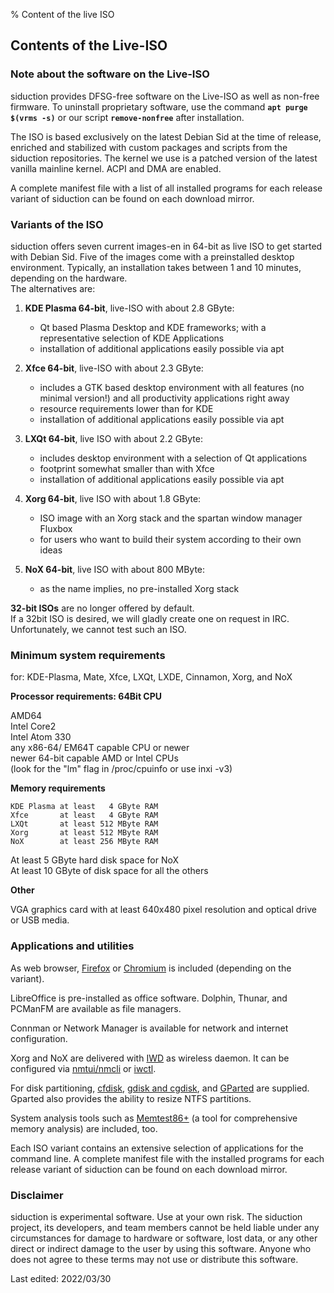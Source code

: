 % Content of the live ISO

## Contents of the Live-ISO

### Note about the software on the Live-ISO

siduction provides DFSG-free software on the Live-ISO as well as non-free firmware. To uninstall proprietary software, use the command **`apt purge $(vrms -s)`** or our script **`remove-nonfree`** after installation.

The ISO is based exclusively on the latest Debian Sid at the time of release, enriched and stabilized with custom packages and scripts from the siduction repositories. The kernel we use is a patched version of the latest vanilla mainline kernel. ACPI and DMA are enabled.

A complete manifest file with a list of all installed programs for each release variant of siduction can be found on each download mirror.

### Variants of the ISO

siduction offers seven current images-en in 64-bit as live ISO to get started with Debian Sid. Five of the images come with a preinstalled desktop environment. Typically, an installation takes between 1 and 10 minutes, depending on the hardware.  
The alternatives are:

1. **KDE Plasma 64-bit**, live-ISO with about 2.8 GByte:
   - Qt based Plasma Desktop and KDE frameworks; with a representative selection of KDE Applications
   - installation of additional applications easily possible via apt

2. **Xfce 64-bit**, live-ISO with about 2.3 GByte:
   - includes a GTK based desktop environment with all features (no minimal version!) and all productivity applications right away
   - resource requirements lower than for KDE
   - installation of additional applications easily possible via apt

3. **LXQt 64-bit**, live ISO with about 2.2 GByte:
   - includes desktop environment with a selection of Qt applications
   - footprint somewhat smaller than with Xfce
   - installation of additional applications easily possible via apt

4. **Xorg 64-bit**, live ISO with about 1.8 GByte:
   - ISO image with an Xorg stack and the spartan window manager Fluxbox
   - for users who want to build their system according to their own ideas

5. **NoX 64-bit**, live ISO with about 800 MByte: 
   - as the name implies, no pre-installed Xorg stack

**32-bit ISOs** are no longer offered by default.  
If a 32bit ISO is desired, we will gladly create one on request in IRC. Unfortunately, we cannot test such an ISO.

### Minimum system requirements

for: KDE-Plasma, Mate, Xfce, LXQt, LXDE, Cinnamon, Xorg, and NoX

**Processor requirements: 64Bit CPU**

AMD64  
Intel Core2  
Intel Atom 330  
any x86-64/ EM64T capable CPU or newer  
newer 64-bit capable AMD or Intel CPUs  
(look for the "lm" flag in /proc/cpuinfo or use inxi -v3)

**Memory requirements**

~~~
KDE Plasma at least   4 GByte RAM
Xfce       at least   4 GByte RAM
LXQt       at least 512 MByte RAM
Xorg       at least 512 MByte RAM
NoX        at least 256 MByte RAM
~~~

At least  5 GByte hard disk space for NoX  
At least 10 GByte of disk space for all the others

**Other**

VGA graphics card with at least 640x480 pixel resolution and optical drive or USB media.

### Applications and utilities

As web browser, [Firefox](https://mozilla.org) or [Chromium](https://chromium.woolyss.com/download/de/#linux) is included (depending on the variant).

LibreOffice is pre-installed as office software. Dolphin, Thunar, and PCManFM are available as file managers.

Connman or Network Manager is available for network and internet configuration.

Xorg and NoX are delivered with [IWD](0502-inet-iwd_en.md#iwd-instead-of-wpa_supplicant) as wireless daemon. It can be configured via [nmtui/nmcli](0501-inet-nm-cli_en.md#network-manager-command-line-tool) or [iwctl](0502-inet-iwd_en.md#iwd-instead-of-wpa_supplicant). 

For disk partitioning, [cfdisk](0314-part-cfdisk_en.md#partitioning-with-fdisk), [gdisk and cgdisk](./0313-part-gdisk_en.md#partitioning-with-gdisk), and [GParted](./0312-part-gparted_en.md#partitioning-with-gparted) are supplied. Gparted also provides the ability to resize NTFS partitions.

System analysis tools such as [Memtest86+](http://www.memtest.org/) (a tool for comprehensive memory analysis) are included, too.

Each ISO variant contains an extensive selection of applications for the command line. A complete manifest file with the installed programs for each release variant of siduction can be found on each download mirror.

### Disclaimer

siduction is experimental software. Use at your own risk. The siduction project, its developers, and team members cannot be held liable under any circumstances for damage to hardware or software, lost data, or any other direct or indirect damage to the user by using this software. Anyone who does not agree to these terms may not use or distribute this software.

<div id="rev">Last edited: 2022/03/30</div>
